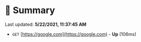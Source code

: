 # 📖 Summary
Last updated: **5/22/2021, 11:37:45 AM**

- `GET` [https://google.com](https://google.com) - **Up** (106ms)
